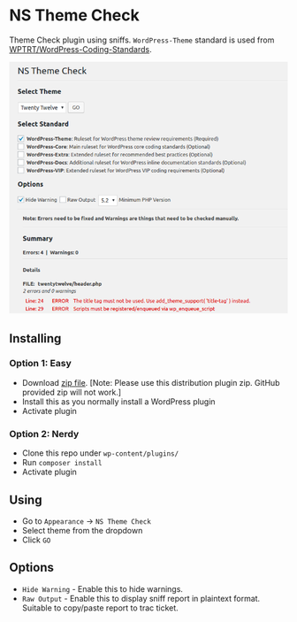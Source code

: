 # NS Theme Check

Theme Check plugin using sniffs. `WordPress-Theme` standard is used from [WPTRT/WordPress-Coding-Standards](https://github.com/WPTRT/WordPress-Coding-Standards).

![Screenshot](screenshot.png?raw=true)

## Installing

### Option 1: Easy

* Download [zip file](https://github.com/ernilambar/ns-theme-check/releases/download/0.1.2/ns-theme-check.0.1.2.zip). [Note: Please use this distribution plugin zip. GitHub provided zip will not work.]
* Install this as you normally install a WordPress plugin
* Activate plugin

### Option 2: Nerdy

* Clone this repo under `wp-content/plugins/`
* Run `composer install`
* Activate plugin

## Using

* Go to `Appearance` -> `NS Theme Check`
* Select theme from the dropdown
* Click `GO`

## Options

* `Hide Warning` - Enable this to hide warnings.
* `Raw Output` - Enable this to display sniff report in plaintext format. Suitable to copy/paste report to trac ticket.
